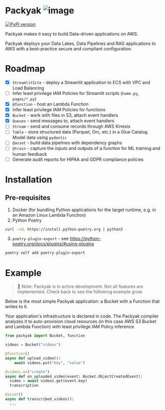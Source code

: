 # Packyak ![image](https://github.com/sam-goodwin/packyak/assets/38672686/249af136-45fb-4d13-82bb-5818e803eeb0)

[![PyPI version](https://badge.fury.io/py/packyak.svg)](https://badge.fury.io/py/packyak)

Packyak makes it easy to build Data-driven applications on AWS.

Packyak deploys your Data Lakes, Data Pipelines and RAG applications to AWS with a best-practice secure and compliant configuration.

# Roadmap

- [x] `StreamlitSite` - deploy a Streamlit application to ECS with VPC and Load Balancing
- [ ] Infer least privilege IAM Policies for Streamlit scripts (`home.py`, `pages/*.py`)
- [x] `@function` - host an Lambda Function
- [x] Infer least privilege IAM Policies for functions
- [x] `Bucket` - work with files in S3, attach event handlers
- [x] `Queues` - send messages to, attach event handlers
- [ ] `Stream` - send and consume records through AWS Kinesis
- [ ] `Table` - store structured data (Parquet, Orc, etc.) in a Glue Catalog. Model data using `pydantic`
- [ ] `@asset` - build data pipelines with dependency graphs
- [ ] `@train` - capture the inputs and outputs of a function for ML training and human feedback
- [ ] Generate audit reports for HIPAA and GDPR compliance policies

# Installation

## Pre-requisites

1. Docker (for bundling Python applications for the target runtime, e.g. in an Amazon Linux Lambda Function)
2. Python Poetry

```sh
curl -sSL https://install.python-poetry.org | python3 -
```

3. `poetry-plugin-export` - see https://python-poetry.org/docs/plugins/#using-plugins

```sh
poetry self add poetry-plugin-export
```

# Example

> 🔧 Note: Packyak is in active development. Not all features are implemented. Check back to see the following example grow.

Below is the most simple Packyak application: a Bucket with a Function that writes to it.

Your application's infrastructure is declared in code. The Packyak compiler analyzes it to auto-provision cloud resources (in this case AWS S3 Bucket and Lambda Function) with least privilege IAM Policy inference.

```py
from packyak import Bucket, function

videos = Bucket("videos")

@function()
async def upload_video():
    await videos.put("key", "value")

@videos.on("create")
async def on_uploaded_video(event: Bucket.ObjectCreatedEvent):
  video = await videos.get(event.key)
  transcription

@asset()
async def transcribed_videos():
  ...
```
